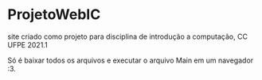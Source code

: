 # ProjetoWebIC
site criado como projeto para disciplina de introdução a computação, CC UFPE 2021.1

Só é baixar todos os arquivos e executar o arquivo Main em um navegador :3.
